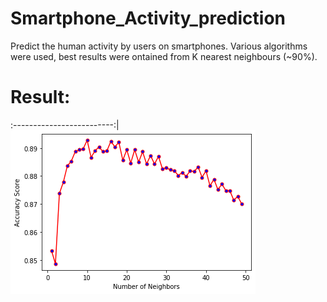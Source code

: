 # Smartphone_Activity_prediction
Predict the human activity by users on smartphones. Various algorithms were used, best results were ontained from K nearest neighbours (~90%).
# Result:
:-------------------------:|
![img](https://raw.githubusercontent.com/ArnavBalyan/Smartphone_Activity_prediction/master/data/res.png)
